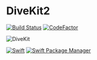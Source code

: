 # DiveKit2
[![Build Status](https://app.bitrise.io/app/888b1200-4cd1-4e34-a305-0ab610355179/status.svg?token=QZtC4sYSLTadUfRmuxzzmQ&branch=master)](https://app.bitrise.io/app/888b1200-4cd1-4e34-a305-0ab610355179)
[![CodeFactor](https://www.codefactor.io/repository/github/jaytrisw/divekit2/badge)](https://www.codefactor.io/repository/github/jaytrisw/divekit2)

![DiveKit](https://raw.githubusercontent.com/jaytrisw/DiveKit2/main/DiveKit-Logo.png)


[![Swift](https://img.shields.io/badge/Swift-5.10-clear?style=for-the-badge&logo=swift&labelColor=343434&color=de5d43)](https://img.shields.io/badge/Swift-5.10-clear?style=for-the-badge&logo=swift&labelColor=343434&color=de5d43)
[![Swift Package Manager](https://img.shields.io/badge/Swift_Package_Manager-Compatible-clear?style=for-the-badge&logo=swift&labelColor=343434&color=de5d43
)](https://img.shields.io/badge/Swift_Package_Manager-Compatible-clear?style=for-the-badge&logo=swift&labelColor=343434&color=de5d43)

